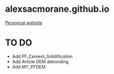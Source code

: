 # alexsacmorane.github.io
[Personnal website](https://alexsacmorane.github.io)

# TO DO
- Add PF_Cement_Solidification
- Add Article DEM debonding
- Add MY_PFDEM
